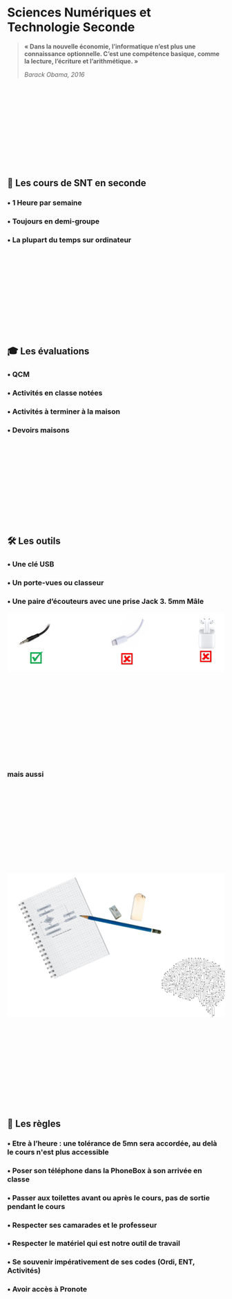 <br><br><br><br><br><br><br><br>
# Sciences Numériques et Technologie Seconde

>__« Dans la nouvelle économie, l’informatique n’est plus une connaissance optionnelle. C’est une compétence basique, comme la lecture, l’écriture et l’arithmétique. »__
>
>_Barack Obama, 2016_

<br><br><br><br><br><br><br><br><br><br><br>

## 📖 Les cours de SNT en seconde

### • 1 Heure par semaine 
###	• Toujours en demi-groupe
###	• La plupart du temps sur ordinateur

<br><br><br><br><br><br><br><br><br><br><br>

## 🎓 Les évaluations

### •	QCM 
### •	Activités en classe notées
### •	Activités à terminer à la maison
### •	Devoirs maisons

<br><br><br><br><br><br><br><br><br><br><br>

## 🛠 Les outils

### •	Une clé USB 
### •	Un porte-vues ou classeur
### •	Une paire d’écouteurs avec une prise Jack 3. 5mm Mâle
![ecouteurs](https://raw.githubusercontent.com/abrugiere/snt/main/_res/0.0.ecouteurs.png "Pas de blueutooth ni Lightning Apple")

<br><br><br><br><br><br><br><br><br><br><br>

### mais aussi  

<br><br><br><br><br><br><br><br><br><br><br>

![Cahier crayon gomme cerveau](https://raw.githubusercontent.com/abrugiere/snt/main/_res/0.0.outils2.png "Mais à ne pas oublier")  

<br><br><br><br><br><br><br><br><br><br><br>

## 📜 Les règles
### • Etre à l’heure : une tolérance de **5mn** sera accordée, au delà le cours n'est plus accessible
### • Poser son téléphone dans la PhoneBox **à son arrivée en classe**
### • Passer aux toilettes **avant** ou après le cours, pas de sortie pendant le cours
### • Respecter ses **camarades** et le **professeur**
### • Respecter le **matériel** qui est notre outil de travail
### •	Se souvenir impérativement de ses codes (**Ordi**, **ENT**, **Activités**)
### •	Avoir accès à **Pronote**

<br><br><br><br><br><br><br><br><br><br><br>
